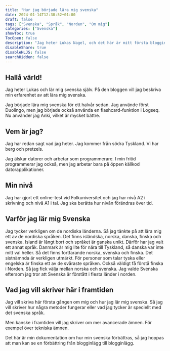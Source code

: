 ```yaml
---
title: "Hur jag började lära mig svenska"
date: 2024-01-14T12:30:52+01:00
draft: false
tags: ["Svenska", "Språk", "Norden", "Om mig"]
categories: ["Svenska"]
showToc: true
TocOpen: false
description: "Jag heter Lukas Nagel, och det här är mitt första blogginlägg i svenska och min introduktion till er."
disableShare: true
disableHLJS: false
searchHidden: false
---
```


## Hallå värld!

Jag heter Lukas och lär mig svenska själv. På den bloggen vill jag beskriva min erfarenhet av att lära mig svenska.

Jag började lära mig svenska för ett halvår sedan. Jag använde först Duolingo, men jag började också använda en flashcard-funktion i Logseq. Nu använder jag Anki, vilket är mycket bättre.

## Vem är jag?

Jag har redan sagt vad jag heter. Jag kommer från södra Tyskland. Vi har berg och pretzels.

Jag älskar datorer och arbetar som programmerare. I min fritid programmerar jag också, men jag arbetar bara på öppen källkod datorapplikationer.

## Min nivå

Jag har gjort ett online-test vid Folkuniversitet och jag har nivå A2 i skrivning och nivå A1 i tal. Jag ska berätta hur nivån förändras över tid.

## Varför jag lär mig Svenska

Jag tycker verkligen om de nordiska länderna. Så jag tänkte på att lära mig ett av de nordiska språken. Det finns isländska, norska, danska, finska och svenska. Island är långt bort och språket är ganska unikt. Därför har jag valt ett annat språk. Danmark är mig lite för nära till Tyskland, så danska var inte mitt val heller. Så det finns fortfarande norska, svenska och finska. Det sistnämnda är verkligen utmärkt. För personer som talar tyska eller engelska är finska ett av de svåraste språken. Också väldigt få förstå finska i Norden. Så jag fick välja mellan norska och svenska. Jag valde Svenska eftersom jag tror att Svenska är förstått i flesta länder i norden.

## Vad jag vill skriver här i framtiden

Jag vill skriva här första gången om mig och hur jag lär mig svenska. Så jag vill skriver hur några metoder fungerar eller vad jag tycker är speciellt med det svenska språk.

Men kanske i framtiden vill jag skriver om mer avancerade ämnen. För exempel över tekniska ämnen.

Det här är min dokumentation om hur min svenska förbättras, så jag hoppas att man kan se en förbättring från blogginlägg till blogginlägg.
